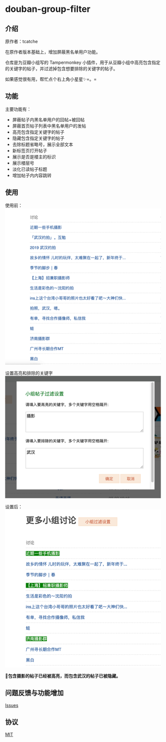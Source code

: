 # douban-group-filter

## 介绍

原作者：tcatche

在原作者版本基础上，增加屏蔽黑名单用户功能。

仓库是为豆瓣小组写的 Tampermonkey 小插件，用于从豆瓣小组中高亮包含指定的关键字的帖子，并过滤掉包含想要排除的关键字的帖子。

如果感觉很有用，帮忙点个右上角小星星✨=。=

## 功能
主要功能有：
- 屏蔽帖子内黑名单用户的回帖+被回帖
- 屏蔽首页帖子列表中黑名单用户的发帖
- 高亮包含指定关键字的帖子
- 隐藏包含指定关键字的帖子
- 去除标题省略号，展示全部文本
- 新标签页打开帖子
- 展示是否是楼主的标识
- 展示楼层号
- 淡化已读帖子标题
- 增加帖子内内容跳转

## 使用

使用前：
![使用前](./screen/before.png)

设置高亮和排除的关键字
![使用前](./screen/setting.png)

设置后：
![设置后](./screen/after.png)

**包含摄影的帖子已经被高亮，而包含武汉的帖子已被隐藏。**

## 问题反馈与功能增加
[Issues](https://github.com/evalcony/douban-group-enhance/issues)

## 协议
[MIT](./LICENSE)
